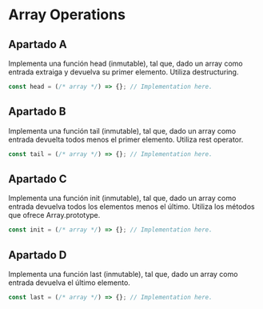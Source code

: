 # Array Operations

## Apartado A

Implementa una función head (inmutable), tal que, dado un array como entrada extraiga y devuelva su primer elemento. Utiliza destructuring.

```javascript
const head = (/* array */) => {}; // Implementation here.
```

## Apartado B

Implementa una función tail (inmutable), tal que, dado un array como entrada devuelta todos menos el primer elemento. Utiliza rest operator.

```javascript
const tail = (/* array */) => {}; // Implementation here.
```

## Apartado C

Implementa una función init (inmutable), tal que, dado un array como entrada devuelva todos los elementos menos el último. Utiliza los métodos que ofrece Array.prototype.

```javascript
const init = (/* array */) => {}; // Implementation here.
```

## Apartado D
Implementa una función last (inmutable), tal que, dado un array como entrada devuelva el último elemento.

```javascript
const last = (/* array */) => {}; // Implementation here.
```

